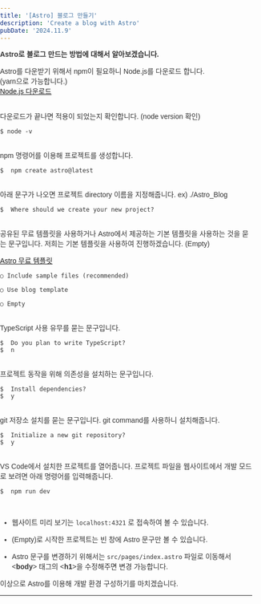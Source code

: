 ```yaml
---
title: '[Astro] 블로그 만들기'
description: 'Create a blog with Astro'
pubDate: '2024.11.9'
---
```


**Astro로 블로그 만드는 방법에 대해서 알아보겠습니다.**

Astro를 다운받기 위해서 npm이 필요하니 Node.js를 다운로드 합니다.  
(yarn으로 가능합니다.)  
[Node.js 다운로드](https://nodejs.org/en/)

<br>
다운로드가 끝나면 적용이 되었는지 확인합니다. (node version 확인)

```
$ node -v
```

<br>
npm 명령어를 이용해 프로젝트를 생성합니다.

```
$  npm create astro@latest
```

<br>
아래 문구가 나오면 프로젝트 directory 이름을 지정해줍니다.  
ex) ./Astro_Blog

```
$  Where should we create your new project?
```

<br>
공유된 무료 템플릿을 사용하거나 Astro에서 제공하는 기본 템플릿을 사용하는 것을  
묻는 문구입니다. 저희는 기본 템플릿을 사용하여 진행하겠습니다.  (Empty)

[Astro 무료 템플릿](https://astro.build/themes/)

```
○ Include sample files (recommended)

○ Use blog template

○ Empty
```

<br>
TypeScript 사용 유무를 묻는 문구입니다.

```
$  Do you plan to write TypeScript?
$  n
```

<br>
프로젝트 동작을 위해 의존성을 설치하는 문구입니다.

```
$  Install dependencies?
$  y
```

<br>
git 저장소 설치를 묻는 문구입니다.
git command를 사용하니 설치해줍니다.

```
$  Initialize a new git repository?
$  y
```

<br>
VS Code에서 설치한 프로젝트를 열어줍니다.
프로젝트 파일을 웹사이트에서 개발 모드로 보려면 아래 명령어를 입력해줍니다.

```
$  npm run dev
```

<br>

- 웹사이트 미리 보기는 `localhost:4321` 로 접속하여 볼 수 있습니다.
- (Empty)로 시작한 프로젝트는 빈 창에 Astro 문구만 볼 수 있습니다.

- Astro 문구를 변경하기 위해서는 `src/pages/index.astro` 파일로 이동해서
  &lt;**body**&gt; 태그의 &lt;**h1**&gt;을 수정해주면 변경 가능합니다.

이상으로 Astro를 이용해 개발 환경 구성하기를 마치겠습니다.

---

<style>
  body {
    font-family: 'Arial', sans-serif;
    color: #333;
    margin: 0;
    padding: 0;
  }

  h1, h2 {
    color: #333;
  }
  h1 {
    font-size: 2em;
    margin-bottom: 20px;
    color: #34495E;
  }

</style>

<script src="https://utteranc.es/client.js"
        repo="tjsgh1217/tjsgh1217.github.io"
        issue-term="pathname"
        theme="github-light"
        crossorigin="anonymous"
        async>
</script>
